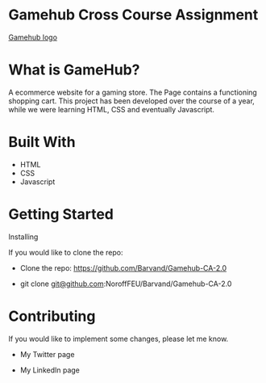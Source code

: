 # Gamehub Cross Course Assignment

[Gamehub logo](Images/GameHub_Logo.png)

# What is GameHub?

A ecommerce website for a gaming store. The Page contains a functioning shopping cart.
This project has been developed over the course of a year, while we were learning HTML, CSS and eventually Javascript.

# Built With

- HTML
- CSS
- Javascript

# Getting Started

Installing

If you would like to clone the repo:

* Clone the repo: https://github.com/Barvand/Gamehub-CA-2.0

* git clone git@github.com:NoroffFEU/Barvand/Gamehub-CA-2.0


# Contributing

If you would like to implement some changes, please let me know.

* My Twitter page

* My LinkedIn page
